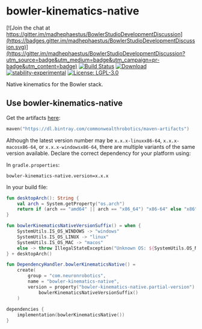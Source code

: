 # bowler-kinematics-native

[![Join the chat at https://gitter.im/madhephaestus/BowlerStudioDevelopmentDiscussion](https://badges.gitter.im/madhephaestus/BowlerStudioDevelopmentDiscussion.svg)](https://gitter.im/madhephaestus/BowlerStudioDevelopmentDiscussion?utm_source=badge&utm_medium=badge&utm_campaign=pr-badge&utm_content=badge)
[![Build Status](https://dev.azure.com/commonwealthrobotics/bowler-kinematics-native/_apis/build/status/CommonWealthRobotics.bowler-kinematics-native?branchName=master)](https://dev.azure.com/commonwealthrobotics/bowler-kinematics-native/_build/latest?definitionId=2&branchName=master)
[![Download](https://api.bintray.com/packages/commonwealthrobotics/maven-artifacts/bowler-kinematics-native/images/download.svg)](https://bintray.com/commonwealthrobotics/maven-artifacts/bowler-kinematics-native)
[![stability-experimental](https://img.shields.io/badge/stability-experimental-orange.svg)](https://github.com/emersion/stability-badges#experimental)
[![License: LGPL-3.0](https://img.shields.io/github/license/CommonWealthRobotics/bowler-kinematics.svg)](https://img.shields.io/github/license/CommonWealthRobotics/bowler-kinematics.svg)

Native kinematics for the Bowler stack.

## Use bowler-kinematics-native

Get the artifacts [here](https://bintray.com/commonwealthrobotics/maven-artifacts/bowler-kinematics-native):
```kotlin
maven("https://dl.bintray.com/commonwealthrobotics/maven-artifacts")
```

Although the latest version number may be `x.x.x-linuxx86-64`, `x.x.x-macosx86-64`, or
`x.x.x-windowsx86-64`, there are multiple variants of the same version available. Declare the
correct dependency for your platform using:

In `gradle.properties`:
```properties
bowler-kinematics-native.version=x.x.x
```

In your build file:
```kotlin
fun desktopArch(): String {
    val arch = System.getProperty("os.arch")
    return if (arch == "amd64" || arch == "x86_64") "x86-64" else "x86"
}

fun bowlerKinematicsNativeVersionSuffix() = when {
    SystemUtils.IS_OS_WINDOWS -> "windows"
    SystemUtils.IS_OS_LINUX -> "linux"
    SystemUtils.IS_OS_MAC -> "macos"
    else -> throw IllegalStateException("Unknown OS: ${SystemUtils.OS_NAME}")
} + desktopArch()

fun DependencyHandler.bowlerKinematicsNative() =
    create(
        group = "com.neuronrobotics",
        name = "bowler-kinematics-native",
        version = property("bowler-kinematics-native.partial-version") as String + "-" +
            bowlerKinematicsNativeVersionSuffix()
    )
   
dependencies {
    implementation(bowlerKinematicsNative())
}
```
